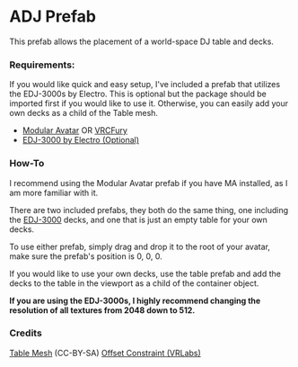 # ADJ Prefab

This prefab allows the placement of a world-space DJ table and decks. 

### Requirements:

If you would like quick and easy setup, I've included a prefab that utilizes the EDJ-3000s by Electro. This is optional but the package should be imported first if you would like to use it. Otherwise, you can easily add your own decks as a child of the Table mesh.

- [Modular Avatar](https://modular-avatar.nadena.dev/) OR [VRCFury](https://github.com/VRCFury/VRCFury)
- [EDJ-3000 by Electro (Optional)](https://electrovrc.booth.pm/items/3552518)

### How-To

I recommend using the Modular Avatar prefab if you have MA installed, as I am more familiar with it.

There are two included prefabs, they both do the same thing, one including the [EDJ-3000](https://electrovrc.booth.pm/items/3552518) decks, and one that is just an empty table for your own decks.

To use either prefab, simply drag and drop it to the root of your avatar, make sure the prefab's position is 0, 0, 0.

If you would like to use your own decks, use the table prefab and add the decks to the table in the viewport as a child of the container object.

**If you are using the EDJ-3000s, I highly recommend changing the resolution of all textures from 2048 down to 512.**

### Credits

[Table Mesh](https://sketchfab.com/3d-models/exterior-table-abrela-4288fde50a3b4e76a7bad37c83039612) (CC-BY-SA)
[Offset Constraint (VRLabs)](https://github.com/VRLabs/Offset-Constraint)
